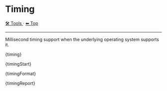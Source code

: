 # Timing

<!-- TEMPLATE toolHeader 2 -->
[🛠️ Tools ](./index.md) &middot; [⬅ Top ](../index.md)
<hr />

Millisecond timing support when the underlying operating system supports it.

{timing}

{timingStart}

{timingFormat}

{timingReport}
